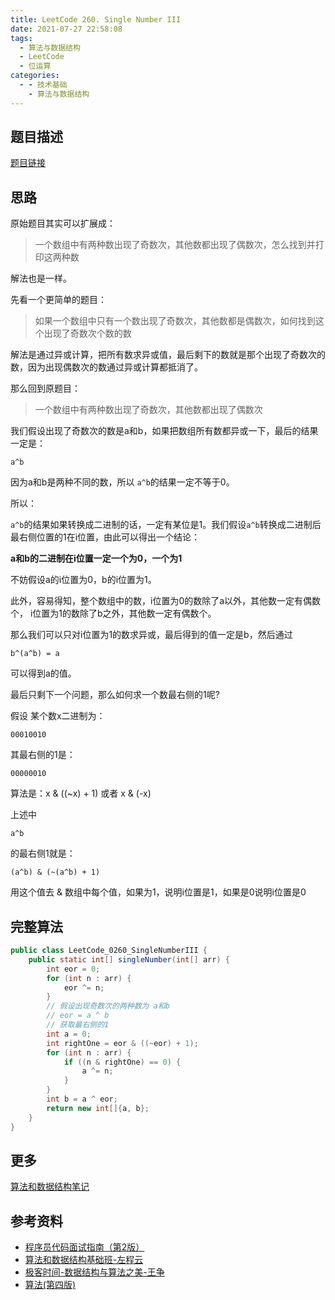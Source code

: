 ```yaml
---
title: LeetCode 260. Single Number III
date: 2021-07-27 22:58:08
tags:
  - 算法与数据结构
  - LeetCode
  - 位运算
categories:
  - - 技术基础
    - 算法与数据结构
---
```


<meta name = "referrer" content = "no-referrer" />



## 题目描述

[题目链接](https://leetcode.com/problems/single-number-iii/)


## 思路 

原始题目其实可以扩展成：

> 一个数组中有两种数出现了奇数次，其他数都出现了偶数次，怎么找到并打印这两种数

解法也是一样。

先看一个更简单的题目：

<!--more-->

> 如果一个数组中只有一个数出现了奇数次，其他数都是偶数次，如何找到这个出现了奇数次个数的数

解法是通过异或计算，把所有数求异或值，最后剩下的数就是那个出现了奇数次的数，因为出现偶数次的数通过异或计算都抵消了。

那么回到原题目：

> 一个数组中有两种数出现了奇数次，其他数都出现了偶数次

我们假设出现了奇数次的数是a和b，如果把数组所有数都异或一下，最后的结果一定是：

```
a^b
```

因为a和b是两种不同的数，所以 ```a^b```的结果一定不等于0。

所以：

```a^b```的结果如果转换成二进制的话，一定有某位是1。我们假设```a^b```转换成二进制后最右侧位置的1在i位置，由此可以得出一个结论：

**a和b的二进制在i位置一定一个为0，一个为1**

不妨假设a的i位置为0，b的i位置为1。

此外，容易得知，整个数组中的数，i位置为0的数除了a以外，其他数一定有偶数个，
i位置为1的数除了b之外，其他数一定有偶数个。

那么我们可以只对i位置为1的数求异或，最后得到的值一定是b，然后通过

```
b^(a^b) = a
```
可以得到a的值。

最后只剩下一个问题，那么如何求一个数最右侧的1呢?

假设 某个数x二进制为：
```
00010010 
```
其最右侧的1是：
```
00000010
```
算法是：x & ((~x) + 1)  或者 x & (-x)

上述中
```
a^b
```
的最右侧1就是：
```
(a^b) & (~(a^b) + 1)
```
用这个值去 & 数组中每个值，如果为1，说明i位置是1，如果是0说明i位置是0


## 完整算法

```java
public class LeetCode_0260_SingleNumberIII {
    public static int[] singleNumber(int[] arr) {
        int eor = 0;
        for (int n : arr) {
            eor ^= n;
        }
        // 假设出现奇数次的两种数为 a和b
        // eor = a ^ b
        // 获取最右侧的1
        int a = 0;
        int rightOne = eor & ((~eor) + 1);
        for (int n : arr) {
            if ((n & rightOne) == 0) {
                a ^= n;
            }
        }
        int b = a ^ eor;
        return new int[]{a, b};
    }
}
```

## 更多


[算法和数据结构笔记](https://github.com/GreyZeng/algorithm)


## 参考资料


- [程序员代码面试指南（第2版）](https://book.douban.com/subject/30422021/)
- [算法和数据结构基础班-左程云](https://ke.qq.com/course/2145184)
- [极客时间-数据结构与算法之美-王争](https://time.geekbang.org/column/intro/126)
- [算法(第四版)](https://book.douban.com/subject/19952400/)

